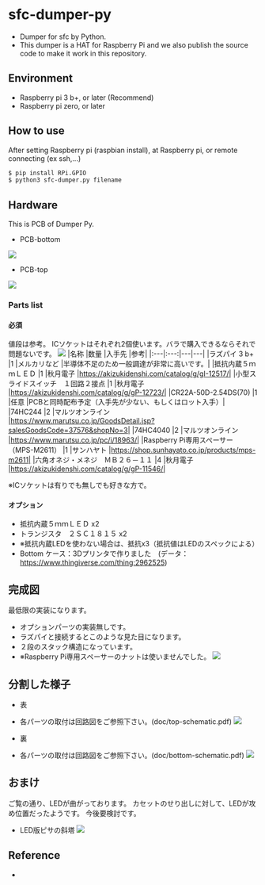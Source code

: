 # sfc-dumper-py
- Dumper for sfc by Python.
- This dumper is a HAT for Raspberry Pi and we also publish the source code to make it work in this repository.

## Environment
- Raspberry pi 3 b+, or later (Recommend)
- Raspberry pi zero, or later

## How to use
After setting Raspberry pi (raspbian install),
at Raspberry pi, or remote connecting (ex ssh,...)
```sh
$ pip install RPi.GPIO
$ python3 sfc-dumper.py filename
```

## Hardware
This is PCB of Dumper Py.

- PCB-bottom 

![](doc/img/pcb-bottom.png)

- PCB-top 

![](doc/img/pcb-top.png)

### Parts list
#### 必須
値段は参考。
ICソケットはそれぞれ2個使います。バラで購入できるならそれで問題ないです。
![](doc/img/parts_list.PNG)
|名称	                                |数量	|入手先	        |参考|
|:---|:---:|---|---|
|ラズパイ 3 b+                            |1       |メルカリなど    |半導体不足のため一般調達が非常に高いです。|
|抵抗内蔵５ｍｍＬＥＤ                      |1      |秋月電子        |https://akizukidenshi.com/catalog/g/gI-12517/|
|小型スライドスイッチ　１回路２接点         |1      |秋月電子        |https://akizukidenshi.com/catalog/g/gP-12723/|
|CR22A-50D-2.54DS(70)                    |1      |任意             |PCBと同時配布予定（入手先が少ない、もしくはロット入手）|
|74HC244	                                |2	|マルツオンライン	|https://www.marutsu.co.jp/GoodsDetail.jsp?salesGoodsCode=37576&shopNo=3|
|74HC4040                                |2	|マルツオンライン	|https://www.marutsu.co.jp/pc/i/18963/|
|Raspberry Pi専用スペーサー（MPS-M2611）   |1       |サンハヤト         |https://shop.sunhayato.co.jp/products/mps-m2611|
|六角オネジ・メネジ　ＭＢ２６－１１         |4       |秋月電子            |https://akizukidenshi.com/catalog/g/gP-11546/|

※ICソケットは有りでも無しでも好きな方で。

#### オプション
- 抵抗内蔵５ｍｍＬＥＤ x2
- トランジスタ　２ＳＣ１８１５ x2
- ※抵抗内蔵LEDを使わない場合は、抵抗x3（抵抗値はLEDのスペックによる）
- Bottom ケース：3Dプリンタで作りました　(データ：https://www.thingiverse.com/thing:2962525)


## 完成図
最低限の実装になります。
- オプションパーツの実装無しです。
- ラズパイと接続するとこのような見た目になります。
- ２段のスタック構造になっています。
- ※Raspberry Pi専用スペーサーのナットは使いませんでした。
![](doc/img/complete.png)

## 分割した様子
- 表
- 各パーツの取付は回路図をご参照下さい。(doc/top-schematic.pdf)
![](doc/img/div-omote.png)

- 裏
- 各パーツの取付は回路図をご参照下さい。(doc/bottom-schematic.pdf)
![](doc/img/div-ura.png)

## おまけ
ご覧の通り、LEDが曲がっております。
カセットのせり出しに対して、LEDが攻め位置だったようです。
今後要検討です。
- LED版ピサの斜塔
![](doc/img/led_ottsu.png)

## Reference
- 